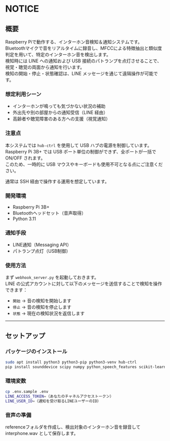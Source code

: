 # NOTICE

## 概要

Raspberry Piで動作する、インターホン音検知＆通知システムです。  
Bluetoothマイクで音をリアルタイムに録音し、MFCCによる特徴抽出と類似度判定を用いて、特定のインターホン音を検出します。  
検知時には LINE への通知および USB 接続のパトランプを点灯させることで、視覚・聴覚の両面から通知を行います。  
検知の開始・停止・状態確認は、LINE メッセージを通じて遠隔操作が可能です。  

### 想定利用シーン

- インターホンが鳴っても気づかない状況の補助
- 外出先や別の部屋からの通知受信（LINE 経由）
- 高齢者や聴覚障害のある方への支援（視覚通知）

### 注意点

本システムでは `hub-ctrl` を使用して USB ハブの電源を制御しています。  
Raspberry Pi 3B+ では USB ポート単位の制御ができず、全ポートが一括で ON/OFF されます。  
このため、一時的に USB マウスやキーボードも使用不可となる点にご注意ください。

通常は SSH 経由で操作する運用を想定しています。

### 開発環境

- Raspberry Pi 3B+
- Bluetoothヘッドセット（音声取得）
- Python 3.11

### 通知手段

- LINE通知（Messaging API）
- パトランプ点灯（USB制御）

### 使用方法

まず `webhook_server.py` を起動しておきます。  
LINE の公式アカウントに対して以下のメッセージを送信することで検知を操作できます：

- `開始` → 音の検知を開始します
- `停止` → 音の検知を停止します
- `状態` → 現在の検知状況を返信します

---

## セットアップ

### パッケージのインストール

```bash
sudo apt install python3 python3-pip python3-venv hub-ctrl  
pip install sounddevice scipy numpy python_speech_features scikit-learn python-dotenv flask psutil requests
```

### 環境変数

```bash
cp .env.sample .env  
LINE_ACCESS_TOKEN=（あなたのチャネルアクセストークン）  
LINE_USER_ID=（通知を受け取るLINEユーザーのID）
```

### 音声の準備

referenceフォルダを作成し、検出対象のインターホン音を録音してinterphone.wav として保存します。
